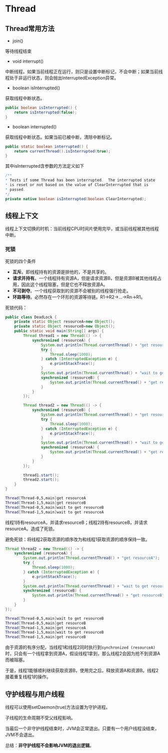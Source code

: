 # Thread

## Thread常用方法

- join() 

等待线程结束

- void interrupt() 

中断线程。如果当前线程正在运行，则只是设置中断标记，不会中断；如果当前线程处于非运行状态，则会抛出InterruptedException异常。

- boolean isInterrupted() 

获取线程中断状态。

```java
public boolean isInterrupted() {
    return isInterrupted(false);
}
```

- boolean interrupted() 

获取线程中断状态。如果当前已被中断，清除中断标记。

```java
public static boolean interrupted() {
    return currentThread().isInterrupted(true);
}
```

其中isInterrupted含参数的方法定义如下

```java
/**
* Tests if some Thread has been interrupted.  The interrupted state
* is reset or not based on the value of ClearInterrupted that is
* passed.
*/
private native boolean isInterrupted(boolean ClearInterrupted);
```

## 线程上下文

线程上下文切换的时机：当前线程CPU时间片使用完毕，或当前线程被其他线程中断。

### 死锁

死锁的四个条件

- **互斥**。即线程持有的资源是排他的，不是共享的。
- **请求并持有**。一个线程持有资源A，但是请求资源B，但是资源B被其他线程占用，因此这个线程阻塞，但是它也不释放资源A。
- **不可剥夺**。一个线程获取到的资源不会被别的线程强行抢走。
- **环路等待**。必然存在一个环形的资源等待链。R1->R2->...->Rn->R1。

死锁代码：

```java
public class DeadLock {
    private static Object resourceA=new Object();
    private static Object resourceB=new Object();
    public static void main(String[] args) {
        Thread thread1 = new Thread(() -> {
            synchronized (resourceA) {
                System.out.println(Thread.currentThread() + "get resourceA");
                try {
                    Thread.sleep(1000);
                } catch (InterruptedException e) {
                    e.printStackTrace();
                }
                System.out.println(Thread.currentThread() + "wait to get resourceB");
                synchronized (resourceB) {
                    System.out.println(Thread.currentThread() + "get resourceB");
                }
            }
        });

        Thread thread2 = new Thread(() -> {
            synchronized (resourceB) {
                System.out.println(Thread.currentThread() + "get resourceB");
                try {
                    Thread.sleep(1000);
                } catch (InterruptedException e) {
                    e.printStackTrace();
                }
                System.out.println(Thread.currentThread() + "wait to get resourceA");
                synchronized (resourceA) {
                    System.out.println(Thread.currentThread() + "get resourceA");
                }
            }
        });

        thread1.start();
        thread2.start();
    }
}
```

```bash
Thread[Thread-0,5,main]get resourceA
Thread[Thread-1,5,main]get resourceB
Thread[Thread-0,5,main]wait to get resourceB
Thread[Thread-1,5,main]wait to get resourceA
```

线程1持有resourceA，并请求resourceB；线程2持有resourceB，并请求resourceA。造成了死锁。

避免死锁：将线程2获取资源的顺序改为和线程1获取资源的顺序保持一致。

```java
Thread thread2 = new Thread(() -> {
    synchronized (resourceA) {
        System.out.println(Thread.currentThread() + "get resourceA");
        try {
            Thread.sleep(1000);
        } catch (InterruptedException e) {
            e.printStackTrace();
        }
        System.out.println(Thread.currentThread() + "wait to get resourceB");
        synchronized (resourceB) {
            System.out.println(Thread.currentThread() + "get resourceB");
        }
    }
});
```

```bash
Thread[Thread-0,5,main]wait to get resourceB
Thread[Thread-0,5,main]get resourceB
Thread[Thread-1,5,main]get resourceA
Thread[Thread-1,5,main]wait to get resourceB
Thread[Thread-1,5,main]get resourceB
```

由于资源的有序分配，当线程1和线程2同时执行到`synchronized (resourceA)`时，只会有一个线程拿到资源A，假设线程1拿到，那么线程2会因为抢不到资源A而被阻塞。

于是，线程1能够顺利继续获取资源B，使用完之后，释放资源A和资源B。线程2接着重复线程1的操作。

## 守护线程与用户线程

线程可以使用setDaemon(true)方法设置为守护进程。

子线程的生命周期不受父线程影响。

当最后一个非守护线程结束时，JVM会正常退出。只要有一个用户线程没结束，JVM不会退出。

总结：**非守护线程不会影响JVM的退出逻辑**。